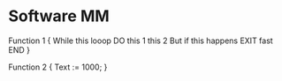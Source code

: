 # Software MM

Function 1
{
While this looop DO
this 1
this 2
But if this happens
EXIT fast
END
}

Function 2
{
Text := 1000;
}